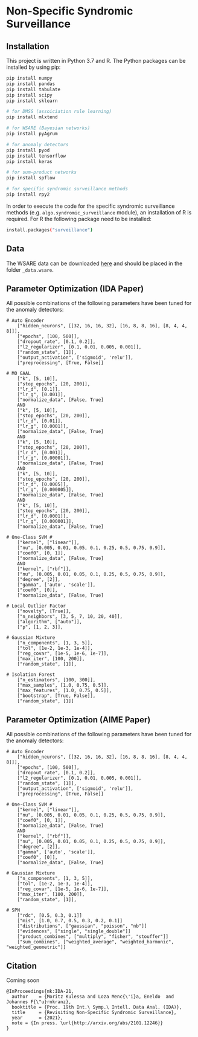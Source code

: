 # Non-Specific Syndromic Surveillance

## Installation
This project is written in Python 3.7 and R. The Python packages can be installed by using pip:
```sh
pip install numpy
pip install pandas
pip install tabulate
pip install scipy
pip install sklearn

# for DMSS (assoiciation rule learning)
pip install mlxtend

# for WSARE (Bayesian networks) 
pip install pyAgrum

# for anomaly detectors
pip install pyod
pip install tensorflow
pip install keras

# for sum-product networks
pip install spflow

# for specific syndromic surveillance methods
pip install rpy2
```

In order to execute the code for the specific syndromic surveillance methods (e.g. `algo.syndromic_surveillance` module), 
an installation of R is required. For R the following package need to be installed:
```sh
install.packages("surveillance")
```

## Data
The WSARE data can be downloaded 
[here](https://web.archive.org/web/20150920104314/http://www.autonlab.org/auton_static/datsets/wsare/wsare3data.zip)
and should be placed in the folder `_data.wsare`.

## Parameter Optimization (IDA Paper)
All possible combinations of the following parameters have been tuned for the anomaly detectors:

```
# Auto Encoder
    ["hidden_neurons", [[32, 16, 16, 32], [16, 8, 8, 16], [8, 4, 4, 8]]],
    ["epochs", [100, 500]],
    ["dropout_rate", [0.1, 0.2]],
    ["l2_regularizer", [0.1, 0.01, 0.005, 0.001]],
    ["random_state", [1]],
    ["output_activation", ['sigmoid', 'relu']],
    ["preprocessing", [True, False]]

# MO GAAL 
    ["k", [5, 10]],
    ["stop_epochs", [20, 200]],
    ["lr_d", [0.1]],
    ["lr_g", [0.001]],
    ["normalize_data", [False, True]
    AND    
    ["k", [5, 10]],
    ["stop_epochs", [20, 200]],
    ["lr_d", [0.01]],
    ["lr_g", [0.0001]],
    ["normalize_data", [False, True]
    AND
    ["k", [5, 10]],
    ["stop_epochs", [20, 200]],
    ["lr_d", [0.001]],
    ["lr_g", [0.00001]],
    ["normalize_data", [False, True]
    AND
    ["k", [5, 10]],
    ["stop_epochs", [20, 200]],
    ["lr_d", [0.0005]],
    ["lr_g", [0.000005]],
    ["normalize_data", [False, True]
    AND
    ["k", [5, 10]],
    ["stop_epochs", [20, 200]],
    ["lr_d", [0.0001]],
    ["lr_g", [0.000001]],
    ["normalize_data", [False, True]

# One-Class SVM #
    ["kernel", ["linear"]],
    ["nu", [0.005, 0.01, 0.05, 0.1, 0.25, 0.5, 0.75, 0.9]],
    ["coef0", [0, 1]],
    ["normalize_data", [False, True]
    AND
    ["kernel", ["rbf"]],
    ["nu", [0.005, 0.01, 0.05, 0.1, 0.25, 0.5, 0.75, 0.9]],
    ["degree", [2]],
    ["gamma", ['auto', 'scale']],
    ["coef0", [0]],
    ["normalize_data", [False, True]

# Local Outlier Factor 
    ["novelty", [True]],
    ["n_neighbors", [3, 5, 7, 10, 20, 40]],
    ["algorithm", ["auto"]],
    ["p", [1, 2, 3]],

# Gaussian Mixture 
    ["n_components", [1, 3, 5]],
    ["tol", [1e-2, 1e-3, 1e-4]],
    ["reg_covar", [1e-5, 1e-6, 1e-7]],
    ["max_iter", [100, 200]],
    ["random_state", [1]],

# Isolation Forest 
    ["n_estimators", [100, 300]],
    ["max_samples", [1.0, 0.75, 0.5]],
    ["max_features", [1.0, 0.75, 0.5]],
    ["bootstrap", [True, False]],
    ["random_state", [1]]
```


## Parameter Optimization (AIME Paper)
All possible combinations of the following parameters have been tuned for the anomaly detectors:

```
# Auto Encoder
    ["hidden_neurons", [[32, 16, 16, 32], [16, 8, 8, 16], [8, 4, 4, 8]]],
    ["epochs", [100, 500]],
    ["dropout_rate", [0.1, 0.2]],
    ["l2_regularizer", [0.1, 0.01, 0.005, 0.001]],
    ["random_state", [1]],
    ["output_activation", ['sigmoid', 'relu']],
    ["preprocessing", [True, False]]

# One-Class SVM #
    ["kernel", ["linear"]],
    ["nu", [0.005, 0.01, 0.05, 0.1, 0.25, 0.5, 0.75, 0.9]],
    ["coef0", [0, 1]],
    ["normalize_data", [False, True]
    AND
    ["kernel", ["rbf"]],
    ["nu", [0.005, 0.01, 0.05, 0.1, 0.25, 0.5, 0.75, 0.9]],
    ["degree", [2]],
    ["gamma", ['auto', 'scale']],
    ["coef0", [0]],
    ["normalize_data", [False, True]

# Gaussian Mixture 
    ["n_components", [1, 3, 5]],
    ["tol", [1e-2, 1e-3, 1e-4]],
    ["reg_covar", [1e-5, 1e-6, 1e-7]],
    ["max_iter", [100, 200]],
    ["random_state", [1]],

# SPN
    ["rdc", [0.5, 0.3, 0.1]]
    ["mis", [1.0, 0.7, 0.5, 0.3, 0.2, 0.1]]
    ["distributions", ["gaussian", "poisson", "nb"]]
    ["evidences", ["single", "single_double"]]
    ["product_combines", ["multiply", "fisher", "stouffer"]]
    ["sum_combines", ["weighted_average", "weighted_harmonic", "weighted_geometric"]]
```


## Citation
Coming soon

```
@InProceedings{mk:IDA-21,
  author    = {Moritz Kulessa and Loza Menc{\'i}a, Eneldo  and Johannes F{\"u}rnkranz},
  booktitle = {Proc. 19th Int.\ Symp.\ Intell. Data Anal. (IDA)},
  title     = {Revisiting Non-Specific Syndromic Surveillance},
  year      = {2021},
  note = {In press. \url{http://arxiv.org/abs/2101.12246}}
}
```